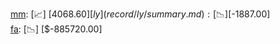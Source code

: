 [mm](record/mm/summary.md): [📈] [$4068.60]  
[ly](record/ly/summary.md): [📉] [$-1887.00]  
[fa](record/fa/summary.md): [📉] [$-885720.00]  
